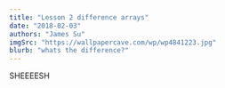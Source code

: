 ```yaml
---
title: "Lesson 2 difference arrays"
date: "2018-02-03"
authors: "James Su"
imgSrc: "https://wallpapercave.com/wp/wp4841223.jpg"
blurb: "whats the difference?"
---
```



SHEEEESH